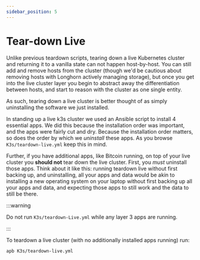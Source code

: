 ```yaml
---
sidebar_position: 5
---
```


# Tear-down Live

Unlike previous teardown scripts, tearing down a live Kubernetes cluster and
returning it to a vanilla state can not happen host-by-host. You can still add
and remove hosts from the cluster (though we'd be cautious about removing hosts
with Longhorn actively managing storage), but once you get into the live cluster
layer you begin to abstract away the differentiation between hosts, and start to
reason with the cluster as one single entity.

As such, tearing down a live cluster is better thought of as simply uninstalling
the software we just installed.

In standing up a live k3s cluster we used an Ansible script to install 4
essential apps. We did this because the installation order was important, and
the apps were fairly cut and dry. Because the installation order matters, so
does the order by which we _uninstall_ these apps. As you browse
`K3s/teardown-live.yml` keep this in mind.

Further, if you have additional apps, like Bitcoin running, on top of your live
cluster you **should not** tear down the live cluster. First, you _must_
uninstall those apps. Think about it like this: running teardown live without
first backing up, and uninstalling, all your apps and data would be akin to
installing a new operating system on your laptop without first backing up all
your apps and data, and expecting those apps to still work and the data to still
be there.

:::warning

Do not run `K3s/teardown-Live.yml` while any layer 3 apps are running.

:::

To teardown a live cluster (with no additionally installed apps running) run:

```bash
apb K3s/teardown-live.yml
```
